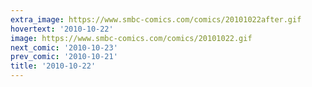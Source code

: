 ```yaml
---
extra_image: https://www.smbc-comics.com/comics/20101022after.gif
hovertext: '2010-10-22'
image: https://www.smbc-comics.com/comics/20101022.gif
next_comic: '2010-10-23'
prev_comic: '2010-10-21'
title: '2010-10-22'
---
```


